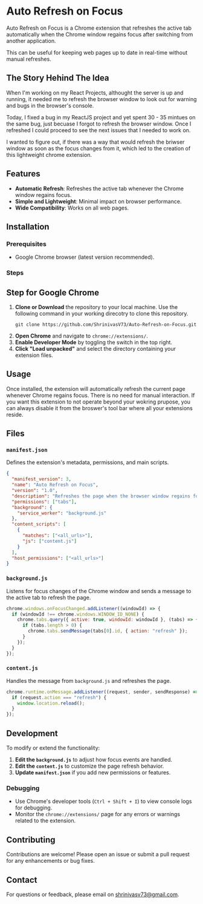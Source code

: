 # Auto Refresh on Focus

Auto Refresh on Focus is a Chrome extension that refreshes the active tab automatically when the Chrome window regains focus after switching from another application.

This can be useful for keeping web pages up to date in real-time without manual refreshes.

## The Story Hehind The Idea

When I'm working on my React Projects, althought the server is up and running, it needed me to refresh the browser window to look out for warning and bugs in the browser's console.

Today, I fixed a bug in my ReactJS project and yet spent 30 - 35 mintues on the same bug, just becuase I forgot to refresh the browser window. Once I refreshed I could proceed to see the next issues that I needed to work on.

I wanted to figure out, if there was a way that would refresh the briwser window as soon as the focus changes from it, which led to the creation of this lightweight chrome extension.

## Features

- **Automatic Refresh**: Refreshes the active tab whenever the Chrome window regains focus.
- **Simple and Lightweight**: Minimal impact on browser performance.
- **Wide Compatibility**: Works on all web pages.

## Installation

### Prerequisites

- Google Chrome browser (latest version recommended).

### Steps

## Step for Google Chrome

1. **Clone or Download** the repository to your local machine. Use the following command in your working direcotry to clone this repository.
   ```
   git clone https://github.com/ShrinivasV73/Auto-Refresh-on-Focus.git
   ```
3. **Open Chrome** and navigate to `chrome://extensions/`.
4. **Enable Developer Mode** by toggling the switch in the top right.
5. **Click "Load unpacked"** and select the directory containing your extension files.

## Usage

Once installed, the extension will automatically refresh the current page whenever Chrome regains focus. There is no need for manual interaction.
If you want this extension to not operate beyond your wokring prupose, you can always disable it from the broswer's tool bar where all your extensions reside.

## Files

### `manifest.json`

Defines the extension's metadata, permissions, and main scripts.

```json
{
  "manifest_version": 3,
  "name": "Auto Refresh on Focus",
  "version": "1.0",
  "description": "Refreshes the page when the browser window regains focus.",
  "permissions": ["tabs"],
  "background": {
    "service_worker": "background.js"
  },
  "content_scripts": [
    {
      "matches": ["<all_urls>"],
      "js": ["content.js"]
    }
  ],
  "host_permissions": ["<all_urls>"]
}
```

### `background.js`

Listens for focus changes of the Chrome window and sends a message to the active tab to refresh the page.

```javascript
chrome.windows.onFocusChanged.addListener((windowId) => {
  if (windowId !== chrome.windows.WINDOW_ID_NONE) {
    chrome.tabs.query({ active: true, windowId: windowId }, (tabs) => {
      if (tabs.length > 0) {
        chrome.tabs.sendMessage(tabs[0].id, { action: "refresh" });
      }
    });
  }
});
```

### `content.js`

Handles the message from `background.js` and refreshes the page.

```javascript
chrome.runtime.onMessage.addListener((request, sender, sendResponse) => {
  if (request.action === "refresh") {
    window.location.reload();
  }
});
```

## Development

To modify or extend the functionality:

1. **Edit the `background.js`** to adjust how focus events are handled.
2. **Edit the `content.js`** to customize the page refresh behavior.
3. **Update `manifest.json`** if you add new permissions or features.

### Debugging

- Use Chrome's developer tools (`Ctrl + Shift + I`) to view console logs for debugging.
- Monitor the `chrome://extensions/` page for any errors or warnings related to the extension.

## Contributing

Contributions are welcome! Please open an issue or submit a pull request for any enhancements or bug fixes.

## Contact

For questions or feedback, please email on [shrinivasv73@gmail.com](mailto:shrinivasv73@gmail.com).
